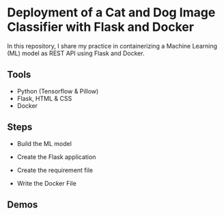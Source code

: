 # Deployment of a Cat and Dog Image Classifier with Flask and Docker

In this repository, I share my practice in containerizing a Machine Learning (ML) model as REST API using Flask and Docker.

## Tools
- Python (Tensorflow & Pillow)
- Flask, HTML & CSS
- Docker

## Steps

- Build the ML model

- Create the Flask application
- Create the requirement file
- Write the Docker File

## Demos


